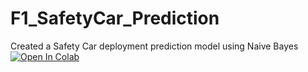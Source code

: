 # F1_SafetyCar_Prediction
Created a Safety Car deployment prediction model using Naive Bayes
[![Open In Colab](https://colab.research.google.com/assets/colab-badge.svg)](https://colab.research.google.com/drive/1D_kYXhHsu3LcxLsKLKOVpkUfVwJYpXz8#scrollTo=T17oWYSsuVrx)
